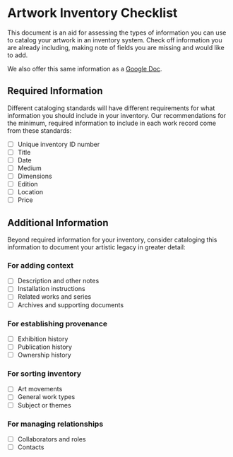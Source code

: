 # Artwork Inventory Checklist
This document is an aid for assessing the types of information you can use to catalog your artwork in an inventory system. Check off information you are already including, making note of fields you are missing and would like to add.

We also offer this same information as a [Google Doc](https://docs.google.com/document/d/1c0K0v_-4mh6pBY6QPXkCZNGxTWpz3DqlbmL-1ddg9j0/edit).

## Required Information
Different cataloging standards will have different requirements for what information you should include in your inventory. Our recommendations for the minimum, required information to include in each work record come from these standards:
- [ ] Unique inventory ID number
- [ ] Title
- [ ] Date
- [ ] Medium
- [ ] Dimensions
- [ ] Edition
- [ ] Location
- [ ] Price

## Additional Information
Beyond required information for your inventory, consider cataloging this information to document your artistic legacy in greater detail:

### For adding context
- [ ] Description and other notes
- [ ] Installation instructions
- [ ] Related works and series
- [ ] Archives and supporting documents

### For establishing provenance
- [ ] Exhibition history
- [ ] Publication history
- [ ] Ownership history

### For sorting inventory
- [ ] Art movements
- [ ] General work types
- [ ] Subject or themes

### For managing relationships
- [ ] Collaborators and roles
- [ ] Contacts